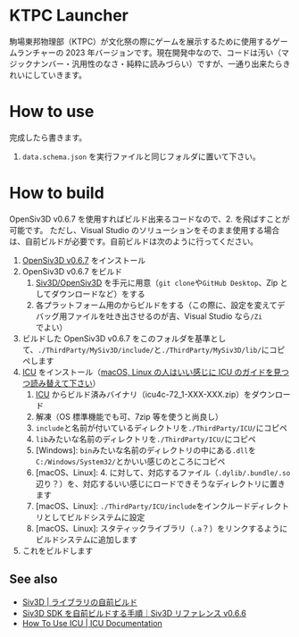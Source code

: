 # KTPC Launcher
駒場東邦物理部（KTPC）が文化祭の際にゲームを展示するために使用するゲームランチャーの 2023 年バージョンです。現在開発中なので、コードは汚い（マジックナンバー・汎用性のなさ・純粋に読みづらい）ですが、一通り出来たらきれいにしていきます。

# How to use
完成したら書きます。

1. `data.schema.json` を実行ファイルと同じフォルダに置いて下さい。

# How to build
OpenSiv3D v0.6.7 を使用すればビルド出来るコードなので、2. を飛ばすことが可能です。
ただし、Visual Studio のソリューションをそのまま使用する場合は、自前ビルドが必要です。自前ビルドは次のように行ってください。

1. [OpenSiv3D v0.6.7](https://siv3d.github.io/ja-jp/) をインストール
2. OpenSiv3D v0.6.7 をビルド
   1. [Siv3D/OpenSiv3D](https://github.com/Siv3D/OpenSiv3D) を手元に用意（`git clone`や`GitHub Desktop`、Zip としてダウンロードなど）をする
   2. 各プラットフォーム用のからビルドをする（この際に、設定を変えてデバッグ用ファイルを吐き出させるのが吉、Visual Studio なら`/Zi`でよい）
3. ビルドした OpenSiv3D v0.6.7 をこのフォルダを基準として、`./ThirdParty/MySiv3D/include/`と`./ThirdParty/MySiv3D/lib/`にコピペします
4. [ICU](https://github.com/unicode-org/icu/releases) をインストール（[macOS, Linux の人はいい感じに ICU のガイドを見つつ読み替えて下さい](https://unicode-org.github.io/icu/userguide/icu/howtouseicu.html)）
   1. [ICU](https://github.com/unicode-org/icu/releases) からビルド済みバイナリ（icu4c-72_1-XXX-XXX.zip）をダウンロード
   2. 解凍（OS 標準機能でも可、7zip 等を使うと尚良し）
   3. `include`と名前が付いているディレクトリを`./ThirdParty/ICU/`にコピペ
   4. `lib`みたいな名前のディレクトリを`./ThirdParty/ICU/`にコピペ
   5. \[Windows\]: `bin`みたいな名前のディレクトリの中にある`.dll`を`C:/Windows/System32/`とかいい感じのところにコピペ
   6. \[macOS、Linux\]: 4. に対して、対応するファイル（`.dylib/.bundle/.so`辺り？）を、対応するいい感じにロードできそうなディレクトリに置きます
   7. \[macOS、Linux\]: `./ThirdParty/ICU/include`をインクルードディレクトリとしてビルドシステムに設定
   8. \[macOS、Linux\]: スタティックライブラリ（`.a`？）をリンクするようにビルドシステムに追加します
5. これをビルドします

## See also
- [Siv3D | ライブラリの自前ビルド](https://zenn.dev/reputeless/articles/article-build-siv3d)
- [Siv3D SDK を自前ビルドする手順｜Siv3D リファレンス v0.6.6](https://zenn.dev/reputeless/books/siv3d-documentation/viewer/build)
- [How To Use ICU | ICU Documentation](https://unicode-org.github.io/icu/userguide/icu/howtouseicu.html)